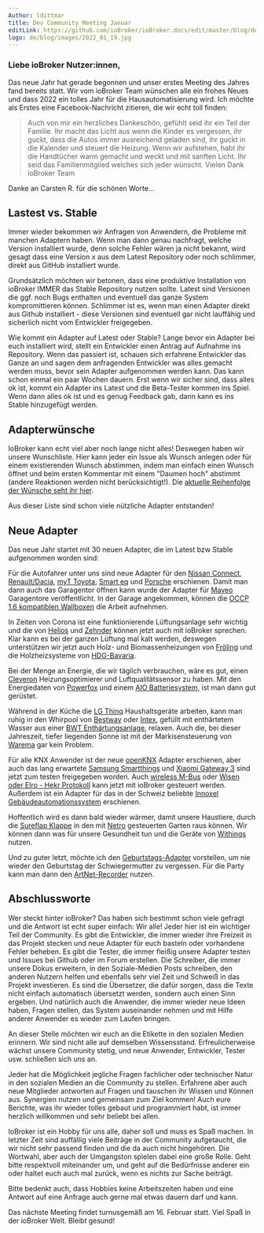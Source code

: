```yaml
---
Author: ldittmar
title: Dev Community Meeting Januar
editLink: https://github.com/ioBroker/ioBroker.docs/edit/master/blog/de/2022_01_19.md
logo: de/blog/images/2022_01_19.jpg
---
```

### Liebe ioBroker Nutzer:innen,
Das neue Jahr hat gerade begonnen und unser erstes Meeting des Jahres fand bereits statt. Wir vom ioBroker Team wünschen alle ein frohes Neues und dass 2022 ein tolles Jahr für die Hausautomatisierung wird. Ich möchte als Erstes eine Facebook-Nachricht zitieren, die wir echt toll finden:

>Auch von mir ein herzliches Dankeschön, gefühlt seid ihr ein Teil der Familie. Ihr macht das Licht aus wenn die Kinder es vergessen, ihr guckt, dass die Autos immer ausreichend geladen sind, ihr guckt in die Kalender und steuert die Heizung. Wenn wir aufstehen, habt ihr die Handtücher warm gemacht und weckt und mit sanften Licht. Ihr seid das Familienmitglied welches sich jeder wünscht. Vielen Dank ioBroker Team

Danke an Carsten R. für die schönen Worte...

## Lastest vs. Stable
Immer wieder bekommen wir Anfragen von Anwendern, die Probleme mit manchen Adaptern haben. Wenn man dann genau nachfragt, welche Version installiert wurde, denn solche Fehler wären ja nicht bekannt, wird gesagt dass eine Version x aus dem Latest Repository oder noch schlimmer, direkt aus GitHub installiert wurde.

Grundsätzlich möchten wir betonen, dass eine produktive Installation von ioBroker IMMER das Stable Repository nutzen sollte. Latest sind Versionen die ggf. noch Bugs enthalten und eventuell das ganze System kompromittieren können. Schlimmer ist es, wenn man einen Adapter direkt aus Github installiert - diese Versionen sind eventuell gar nicht lauffähig und sicherlich nicht vom Entwickler freigegeben.

Wie kommt ein Adapter auf Latest oder Stable?
Lange bevor ein Adapter bei euch installiert wird, stellt ein Entwickler einen Antrag auf Aufnahme ins Repository. Wenn das passiert ist, schauen sich erfahrene Entwickler das Ganze an und sagen dem anfragenden Entwickler was alles gemacht werden muss, bevor sein Adapter aufgenommen werden kann. Das kann schon einmal ein paar Wochen dauern. Erst wenn wir sicher sind, dass alles ok ist, kommt ein Adapter ins Latest und die Beta-Tester kommen ins Spiel. Wenn dann alles ok ist und es genug Feedback gab, dann kann es ins Stable hinzugefügt werden.

## Adapterwünsche
IoBroker kann echt viel aber noch lange nicht alles! Deswegen haben wir unsere Wunschliste. Hier kann jeder ein Issue als Wunsch anlegen oder für einem existierenden Wunsch abstimmen, indem man einfach einen Wunsch öffnet und beim ersten Kommentar mit einem "Daumen hoch" abstimmt (andere Reaktionen werden nicht berücksichtigt!). Die [aktuelle Reihenfolge der Wünsche seht ihr hier](https://github.com/ioBroker/AdapterRequests/issues?q=is%3Aissue+is%3Aopen+sort%3Areactions-%2B1-desc).

Aus dieser Liste sind schon viele nützliche Adapter entstanden!

## Neue Adapter
Das neue Jahr startet mit 30 neuen Adapter, die im Latest bzw Stable aufgenommen worden sind:

Für die Autofahrer unter uns sind neue Adapter für den [Nissan Connect](https://github.com/TA2k/ioBroker.nissan), [Renault/Dacia](https://github.com/TA2k/ioBroker.renault), [myT Toyota](https://github.com/TA2k/ioBroker.toyota), [Smart eq](https://github.com/TA2k/ioBroker.smart-eq) und [Porsche](https://github.com/TA2k/ioBroker.porsche) erschienen. Damit man dann auch das Garagentor öffnen kann wurde der Adapter für [Maveo](https://github.com/TA2k/ioBroker.maveo) Garagentore veröffentlicht. In der Garage angekommen, können die [OCCP 1.6 kompatiblen Wallboxen](https://github.com/foxriver76/ioBroker.ocpp) die Arbeit aufnehmen.

In Zeiten von Corona ist eine funktionierende Lüftungsanlage sehr wichtig und die von [Helios](https://github.com/iobroker-community-adapters/ioBroker.helios) und [Zehnder](https://github.com/TA2k/ioBroker.zehnder-cloud) können jetzt auch mit ioBroker sprechen. Klar kann es bei der ganzen Lüftung mal kalt werden, deswegen unterstützen wir jetzt auch Holz- und Biomassenheizungen von [Fröling](https://github.com/TA2k/ioBroker.froeling) und die Holzheizsysteme von [HDG-Bavaria](https://github.com/SteMaker/ioBroker.hdg-bavaria).

Bei der Menge an Energie, die wir täglich verbrauchen, wäre es gut, einen [Cleveron](ioBroker.cleveron) Heizungsoptimierer und Luftqualitätssensor zu haben. Mit den Energiedaten von [Powerfox](https://github.com/Ax-LED/ioBroker.powerfox2) und einem [AIO Batteriesystem](https://github.com/Newan/ioBroker.aio), ist man dann gut gerüstet.

Während in der Küche die [LG Thinq](https://github.com/TA2k/ioBroker.lg-thinq) Haushaltsgeräte arbeiten, kann man ruhig in den Whirpool von [Bestway](https://github.com/TA2k/ioBroker.bestway) oder [Intex](https://github.com/TA2k/ioBroker.intex), gefüllt mit enthärtetem Wasser aus einer [BWT Enthärtungsanlage](https://github.com/TA2k/ioBroker.bwt), relaxen. Auch die, bei dieser Jahreszeit, tiefer liegenden Sonne ist mit der Markisensteuerung von [Warema](https://github.com/TA2k/ioBroker.wmswebcontrol) gar kein Problem.

Für alle KNX Anwender ist der neue [openKNX](https://github.com/iobroker-community-adapters/ioBroker.openknx) Adapter erschienen, aber auch das lang erwartete [Samsung Smartthings](https://github.com/TA2k/ioBroker.smartthings) und [Xiaomi Gateway 3](https://github.com/lasthead0/ioBroker.xiaomi-gateway3) sind jetzt zum testen freigegeben worden. Auch [wireless M-Bus](https://github.com/lvogt/ioBroker.wireless-mbus) oder [Wisen oder Elro - Hekr Protokoll](https://github.com/TA2k/ioBroker.hekr) kann jetzt mit ioBroker gesteuert werden. Außerdem ist ein Adapter für das in der Schweiz beliebte [Innoxel Gebäudeautomationssystem](https://github.com/matthsc/ioBroker.innoxel) erschienen. 

Hoffentlich wird es dann bald wieder wärmer, damit unsere Haustiere, durch die [Sureflap Klappe](https://github.com/Sickboy78/ioBroker.sureflap) in den mit [Netro](https://github.com/realhawker/ioBroker.netro) gesteuerten Garten raus können. Wir können dann was für unsere Gesundheit tun und die Geräte von [Withings](https://github.com/TA2k/ioBroker.withings) nutzen.

Und zu guter letzt, möchte ich den [Geburtstags-Adapter](https://github.com/klein0r/ioBroker.birthdays) vorstellen, um nie wieder den Geburtstag der Schwiegermutter zu vergessen. Für die Party kann man dann den [ArtNet-Recorder](https://github.com/Bannsaenger/ioBroker.artnet-recorder) nutzen.

## Abschlussworte
Wer steckt hinter ioBroker? Das haben sich bestimmt schon viele gefragt und die Antwort ist echt super einfach: Wir alle! Jeder hier ist ein wichtiger Teil der Community. Es gibt die Entwickler, die immer wieder ihre Freizeit in das Projekt stecken und neue Adapter für euch basteln oder vorhandene Fehler beheben. Es gibt die Tester, die immer fleißig unsere Adapter testen und Issues bei Github oder im Forum erstellen. Die Schreiber, die immer unsere Dokus erweitern, in den Soziale-Medien Posts schreiben, den anderen Nutzern helfen und ebenfalls sehr viel Zeit und Schweiß in das Projekt investieren. Es sind die Übersetzer, die dafür sorgen, dass die Texte nicht einfach automatisch übersetzt werden, sondern auch einen Sinn ergeben. Und natürlich auch die Anwender, die immer wieder neue Ideen haben, Fragen stellen, das System auseinander nehmen und mit Hilfe anderer Anwender es wieder zum Laufen bringen.

An dieser Stelle möchten wir euch an die Etikette in den sozialen Medien erinnern. Wir sind nicht alle auf demselben Wissensstand. Erfreulicherweise wächst unsere Community stetig, und neue Anwender, Entwickler, Tester usw. schließen sich uns an.

Jeder hat die Möglichkeit jegliche Fragen fachlicher oder technischer Natur in den sozialen Medien an die Community zu stellen. Erfahrene aber auch neue Mitglieder antworten auf Fragen und tauschen ihr Wissen und Können aus. Synergien nutzen und gemeinsam zum Ziel kommen! Auch eure Berichte, was ihr wieder tolles gebaut und programmiert habt, ist immer herzlich willkommen und sehr beliebt bei allen.

IoBroker ist ein Hobby für uns alle, daher soll und muss es Spaß machen. In letzter Zeit sind auffällig viele Beiträge in der Community aufgetaucht, die wir nicht sehr passend finden und die da auch nicht hingehören. Die Wortwahl, aber auch der Umgangston spielen dabei eine große Rolle. Geht bitte respektvoll miteinander um, und geht auf die Bedürfnisse anderer ein oder haltet euch auch mal zurück, wenn es nichts zur Sache beiträgt.

Bitte bedenkt auch, dass Hobbies keine Arbeitszeiten haben und eine Antwort auf eine Anfrage auch gerne mal etwas dauern darf und kann.

Das nächste Meeting findet turnusgemäß am 16. Februar statt. Viel Spaß in der ioBroker Welt. Bleibt gesund!